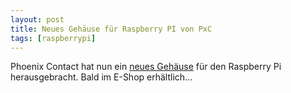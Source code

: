 ```yaml
---
layout: post
title: Neues Gehäuse für Raspberry PI von PxC
tags: [raspberrypi]
---
```


Phoenix Contact hat nun ein [neues Gehäuse](https://www.phoenixcontact.com/online/portal/de?uri=pxc-oc-itemdetail:pid=2202874&library=dede&tab=1&requestType=product&productId=2202874&productDetection=true&redirectTarget=country&redirectTo=DE) für den Raspberry Pi herausgebracht. Bald im E-Shop erhältlich...